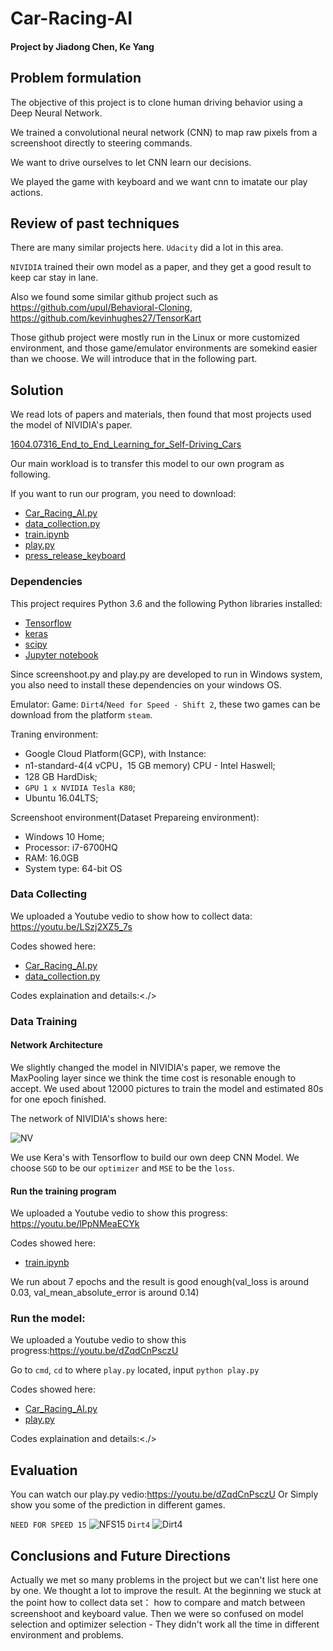 # Car-Racing-AI
#### Project by Jiadong Chen, Ke Yang

## Problem formulation

The objective of this project is to clone human driving behavior using a Deep Neural Network.

We trained a convolutional neural network (CNN) to map raw pixels from a screenshoot directly to steering commands.

We want to drive ourselves to let CNN learn our decisions.

We played the game with keyboard and we want cnn to imatate our play actions.


## Review of past techniques

There are many similar projects here. `Udacity` did a lot in this area. 

`NIVIDIA` trained their own model as a paper, and they get a good result to keep car stay in lane.

Also we found some similar github project such as <https://github.com/upul/Behavioral-Cloning>, <https://github.com/kevinhughes27/TensorKart>

Those github project were mostly run in the Linux or more customized environment, and those game/emulator environments are somekind easier than we choose. We will introduce that in the following part.


## Solution

We read lots of papers and materials, then found that most projects used the model of NIVIDIA's paper.

[1604.07316_End_to_End_Learning_for_Self-Driving_Cars](./1604.07316_End_to_End_Learning_for_Self-Driving_Cars.pdf)

Our main workload is to transfer this model to our own program as following.

If you want to run our program, you need to download:
- [Car_Racing_AI.py](./Car_Racing_AI.py)
- [data_collection.py](./data_collection.py)
- [train.ipynb](./train.ipynb)
- [play.py](./play.py)
- [press_release_keyboard](./press_release_keyboard)

### Dependencies

This project requires Python 3.6 and the following Python libraries installed: 
- [Tensorflow](https://www.tensorflow.org/)
- [keras](https://keras.io/)
- [scipy](https://www.scipy.org/)
- [Jupyter notebook](http://jupyter.org/)

Since screenshoot.py and play.py are developed to run in Windows system, you also need to install these dependencies on your windows OS.

Emulator:
Game: `Dirt4`/`Need for Speed - Shift 2`, these two games can be download from the platform `steam`.

Traning environment:
- Google Cloud Platform(GCP), with Instance: 
- n1-standard-4(4 vCPU，15 GB memory) CPU - Intel Haswell;
- 128 GB HardDisk;
- `GPU 1 x NVIDIA Tesla K80`;
- Ubuntu 16.04LTS;

Screenshoot environment(Dataset Prepareing environment):
- Windows 10 Home;
- Processor: i7-6700HQ
- RAM: 16.0GB
- System type: 64-bit OS

### Data Collecting

We uploaded a Youtube vedio to show how to collect data: <https://youtu.be/LSzj2XZ5_7s>

Codes showed here:
- [Car_Racing_AI.py](./Car_Racing_AI.py)
- [data_collection.py](./data_collection.py)

Codes explaination and details:<./>

### Data Training

#### Network Architecture
We slightly changed the model in NIVIDIA's paper, we remove the MaxPooling layer since we think the time cost is resonable enough to accept. We used about 12000 pictures to train the model and estimated 80s for one epoch finished.

The network of NIVIDIA's shows here:

![NV](./Pics/001.jpg)

We use Kera's with Tensorflow to build our own deep CNN Model. 
We choose `SGD` to be our `optimizer` and `MSE` to be the `loss`.



#### Run the training program
We uploaded a Youtube vedio to show this progress: <https://youtu.be/lPpNMeaECYk>

Codes showed here: 
- [train.ipynb](./train.ipynb)

We run about 7 epochs and the result is good enough(val_loss is around 0.03, val_mean_absolute_error is around 0.14)

### Run the model:

We uploaded a Youtube vedio to show this progress:<https://youtu.be/dZqdCnPsczU>

Go to `cmd`, `cd` to where `play.py` located, input `python play.py`

Codes showed here:
- [Car_Racing_AI.py](./Car_Racing_AI.py)
- [play.py](./play.py)

Codes explaination and details:<./>



## Evaluation

You can watch our play.py vedio:<https://youtu.be/dZqdCnPsczU>
Or Simply show you some of the prediction in different games.

`NEED FOR SPEED 15` ![NFS15](./Pics/002.jpg) `Dirt4` ![Dirt4](./Pics/003.jpg)


## Conclusions and Future Directions

Actually we met so many problems in the project but we can't list here one by one.
We thought a lot to improve the result.
At the beginning we stuck at the point how to collect data set： how to compare and match between screenshoot and keyboard value.
Then we were so confused on model selection and optimizer selection - They didn't work all the time in different environment and problems.



